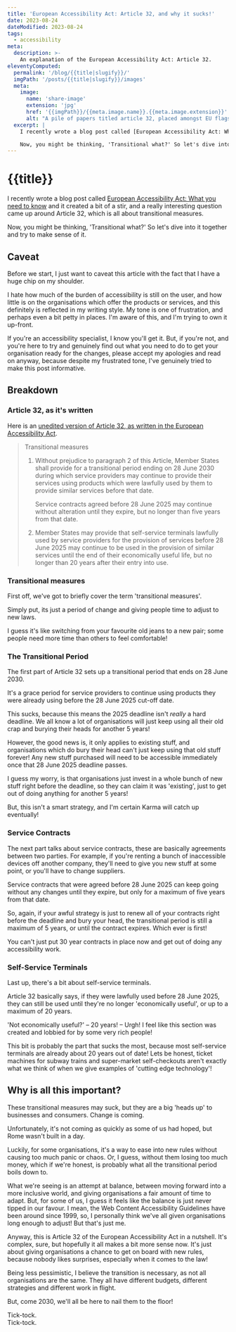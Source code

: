 ```yaml
---
title: 'European Accessibility Act: Article 32, and why it sucks!'
date: 2023-08-24
dateModified: 2023-08-24
tags:
  - accessibility
meta:
  description: >-
    An explanation of the European Accessibility Act: Article 32.
eleventyComputed:
  permalink: '/blog/{{title|slugify}}/'
  imgPath: '/posts/{{title|slugify}}/images'
  meta:
    image:
      name: 'share-image'
      extension: 'jpg'
      href: '{{imgPath}}/{{meta.image.name}}.{{meta.image.extension}}'
      alt: "A pile of papers titled article 32, placed amongst EU flags and gold trinkets."
  excerpt: |
    I recently wrote a blog post called [European Accessibility Act: What you need to know](/blog/european-accessibility-act-what-you-need-to-know/) and it created a bit of a stir, and a really interesting question came up around Article 32, which is all about transitional measures.

    Now, you might be thinking, 'Transitional what?' So let's dive into it together and try to make sense of it.
---
```

# {{title}}

I recently wrote a blog post called [European Accessibility Act: What you need to know](/blog/european-accessibility-act-what-you-need-to-know/) and it created a bit of a stir, and a really interesting question came up around Article 32, which is all about transitional measures.

Now, you might be thinking, 'Transitional what?' So let's dive into it together and try to make sense of it.

## Caveat
Before we start, I just want to caveat this article with the fact that I have a huge chip on my shoulder.

I hate how much of the burden of accessibility is still on the user, and how little is on the organisations which offer the products or services, and this definitely is reflected in my writing style. My tone is one of frustration, and perhaps even a bit petty in places. I'm aware of this, and I'm trying to own it up-front.

If you're an accessibility specialist, I know you'll get it. But, if you're not, and you're here to try and genuinely find out what you need to do to get your organisation ready for the changes, please accept my apologies and read on anyway, because despite my frustrated tone, I've genuinely tried to make this post informative.

## Breakdown

### Article 32, as it's written
Here is an [unedited version of Article 32, as written in the European Accessibility Act](https://eur-lex.europa.eu/legal-content/EN/TXT/?uri=CELEX%3A32019L0882#d1e2872-70-1). 

<blockquote cite="https://eur-lex.europa.eu/legal-content/EN/TXT/?uri=CELEX%3A32019L0882#d1e2872-70-1">
  <p>
    Transitional measures
  </p>
  <ol>
    <li>
      <p>
        Without prejudice to paragraph 2 of this Article, Member States shall provide for a transitional period ending on 28 June 2030 during which service providers may continue to provide their services using products which were lawfully used by them to provide similar services before that date.
      </p>
      <p>
        Service contracts agreed before 28 June 2025 may continue without alteration until they expire, but no longer than five years from that date.
      </p>
    </li>
    <li>
      <p>
        Member States may provide that self-service terminals lawfully used by service providers for the provision of services before 28 June 2025 may continue to be used in the provision of similar services until the end of their economically useful life, but no longer than 20 years after their entry into use.
      </p>
    </li>
  </ol>
</blockquote>


### Transitional measures
First off, we've got to briefly cover the term 'transitional measures'.

Simply put, its just a period of change and giving people time to adjust to new laws.

I guess it's like switching from your favourite old jeans to a new pair; some people need more time than others to feel comfortable!

### The Transitional Period
The first part of Article 32 sets up a transitional period that ends on 28 June 2030.

It's a grace period for service providers to continue using products they were already using before the 28 June 2025 cut-off date.

This sucks, because this means the 2025 deadline isn't *really* a hard deadline. We all know a lot of organisations will just keep using all their old crap and burying their heads for another 5 years!

However, the good news is, it only applies to existing stuff, and organisations which do bury their head can't just keep using that old stuff forever! Any new stuff purchased will need to be accessible immediately once that 28 June 2025 deadline passes.

I guess my worry, is that organisations just invest in a whole bunch of new stuff right before the deadline, so they can claim it was 'existing', just to get out of doing anything for another 5 years!

But, this isn't a smart strategy, and I'm certain Karma will catch up eventually!

### Service Contracts
The next part talks about service contracts, these are basically agreements between two parties. For example, if you're renting a bunch of inaccessible devices off another company, they'll need to give you new stuff at some point, or you'll have to change suppliers.

Service contracts that were agreed before 28 June 2025 can keep going without any changes until they expire, but only for a maximum of five years from that date. 

So, again, if your awful strategy is just to renew all of your contracts right before the deadline and bury your head, the transitional period is still a maximum of 5 years, or until the contract expires. Which ever is first!

You can't just put 30 year contracts in place now and get out of doing any accessibility work.

### Self-Service Terminals
Last up, there's a bit about self-service terminals.

Article 32 basically says, if they were lawfully used before 28 June 2025, they can still be used until they're no longer 'economically useful', or up to a maximum of 20 years.

'Not economically useful?' – 20 years! – Urgh! I feel like this section was created and lobbied for by some very rich people!

This bit is probably the part that sucks the most, because most self-service terminals are already about 20 years out of date! Lets be honest, ticket machines for subway trains and super-market self-checkouts aren't exactly what we think of when we give examples of 'cutting edge technology'!

## Why is all this important?
These transitional measures may suck, but they are a big 'heads up' to businesses and consumers. Change is coming.

Unfortunately, it's not coming as quickly as some of us had hoped, but Rome wasn't built in a day.

Luckily, for some organisations, it's a way to ease into new rules without causing too much panic or chaos. Or, I guess, without them losing too much money, which if we're honest, is probably what all the transitional period boils down to.

What we're seeing is an attempt at balance, between moving forward into a more inclusive world, and giving organisations a fair amount of time to adapt. But, for some of us, I guess it feels like the balance is just never tipped in our favour. I mean, the Web Content Accessibility Guidelines have been around since 1999, so, I personally think we've all given organisations long enough to adjust! But that's just me.

Anyway, this is Article 32 of the European Accessibility Act in a nutshell. It's complex, sure, but hopefully it all makes a bit more sense now. It's just about giving organisations a chance to get on board with new rules, because nobody likes surprises, especially when it comes to the law! 

Being less pessimistic, I believe the transition is necessary, as not all organisations are the same. They all have different budgets, different strategies and different work in flight.

But, come 2030, we'll all be here to nail them to the floor!
 
Tick-tock.    
Tick-tock.
